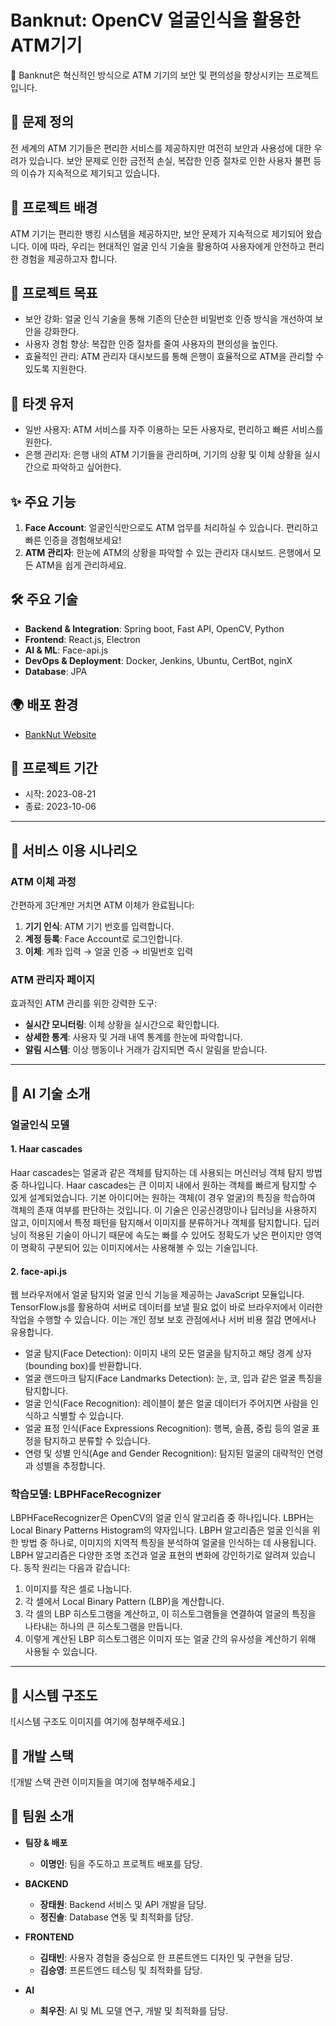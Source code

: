 # **Banknut**: OpenCV 얼굴인식을 활용한 ATM기기

🚀 Banknut은 혁신적인 방식으로 ATM 기기의 보안 및 편의성을 향상시키는 프로젝트입니다.

## 🤔 문제 정의
전 세계의 ATM 기기들은 편리한 서비스를 제공하지만 여전히 보안과 사용성에 대한 우려가 있습니다. 보안 문제로 인한 금전적 손실, 복잡한 인증 절차로 인한 사용자 불편 등의 이슈가 지속적으로 제기되고 있습니다.

## 🌱 프로젝트 배경
ATM 기기는 편리한 뱅킹 시스템을 제공하지만, 보안 문제가 지속적으로 제기되어 왔습니다. 이에 따라, 우리는 현대적인 얼굴 인식 기술을 활용하여 사용자에게 안전하고 편리한 경험을 제공하고자 합니다.

## 🎯 프로젝트 목표
- 보안 강화: 얼굴 인식 기술을 통해 기존의 단순한 비밀번호 인증 방식을 개선하여 보안을 강화한다.
- 사용자 경험 향상: 복잡한 인증 절차를 줄여 사용자의 편의성을 높인다.
- 효율적인 관리: ATM 관리자 대시보드를 통해 은행이 효율적으로 ATM을 관리할 수 있도록 지원한다.

## 🎯 타겟 유저
- 일반 사용자: ATM 서비스를 자주 이용하는 모든 사용자로, 편리하고 빠른 서비스를 원한다.
- 은행 관리자: 은행 내의 ATM 기기들을 관리하며, 기기의 상황 및 이체 상황을 실시간으로 파악하고 싶어한다.

## ✨ 주요 기능

1. **Face Account**: 얼굴인식만으로도 ATM 업무를 처리하실 수 있습니다. 편리하고 빠른 인증을 경험해보세요!
2. **ATM 관리자**: 한눈에 ATM의 상황을 파악할 수 있는 관리자 대시보드. 은행에서 모든 ATM을 쉽게 관리하세요.

## 🛠 주요 기술

- **Backend & Integration**: Spring boot, Fast API, OpenCV, Python
- **Frontend**: React.js, Electron
- **AI & ML**: Face-api.js
- **DevOps & Deployment**: Docker, Jenkins, Ubuntu, CertBot, nginX
- **Database**: JPA

## 🌍 배포 환경
- [BankNut Website](https://j9c206.p.safy.io)

## 📅 프로젝트 기간
- 시작: 2023-08-21
- 종료: 2023-10-06

---

## 📖 서비스 이용 시나리오

### ATM 이체 과정
간편하게 3단계만 거치면 ATM 이체가 완료됩니다:

1. **기기 인식**: ATM 기기 번호를 입력합니다.
2. **계정 등록**: Face Account로 로그인합니다.
3. **이체**: 계좌 입력 → 얼굴 인증 → 비밀번호 입력

### ATM 관리자 페이지
효과적인 ATM 관리를 위한 강력한 도구:

- **실시간 모니터링**: 이체 상황을 실시간으로 확인합니다.
- **상세한 통계**: 사용자 및 거래 내역 통계를 한눈에 파악합니다.
- **알림 시스템**: 이상 행동이나 거래가 감지되면 즉시 알림을 받습니다.

---

## 🤖 AI 기술 소개

### 얼굴인식 모델

#### 1. Haar cascades
Haar cascades는 얼굴과 같은 객체를 탐지하는 데 사용되는 머신러닝 객체 탐지 방법 중 하나입니다. Haar cascades는 큰 이미지 내에서 원하는 객체를 빠르게 탐지할 수 있게 설계되었습니다. 기본 아이디어는 원하는 객체(이 경우 얼굴)의 특징을 학습하여 객체의 존재 여부를 판단하는 것입니다. 이 기술은 인공신경망이나 딥러닝을 사용하지 않고, 이미지에서 특정 패턴을 탐지해서 이미지를 분류하거나 객체를 탐지합니다. 딥러닝이 적용된 기술이 아니기 때문에 속도는 빠를 수 있어도 정확도가 낮은 편이지만 영역이 명확히 구분되어 있는 이미지에서는 사용해볼 수 있는 기술입니다. 

#### 2. face-api.js
웹 브라우저에서 얼굴 탐지와 얼굴 인식 기능을 제공하는 JavaScript 모듈입니다. TensorFlow.js를 활용하여 서버로 데이터를 보낼 필요 없이 바로 브라우저에서 이러한 작업을 수행할 수 있습니다. 이는 개인 정보 보호 관점에서나 서버 비용 절감 면에서나 유용합니다. 
- 얼굴 탐지(Face Detection): 이미지 내의 모든 얼굴을 탐지하고 해당 경계 상자(bounding box)를 반환합니다.
- 얼굴 랜드마크 탐지(Face Landmarks Detection): 눈, 코, 입과 같은 얼굴 특징을 탐지합니다.
- 얼굴 인식(Face Recognition): 레이블이 붙은 얼굴 데이터가 주어지면 사람을 인식하고 식별할 수 있습니다.
- 얼굴 표정 인식(Face Expressions Recognition): 행복, 슬픔, 중립 등의 얼굴 표정을 탐지하고 분류할 수 있습니다.
- 연령 및 성별 인식(Age and Gender Recognition): 탐지된 얼굴의 대략적인 연령과 성별을 추정합니다.

### 학습모델: LBPHFaceRecognizer
LBPHFaceRecognizer은 OpenCV의 얼굴 인식 알고리즘 중 하나입니다. LBPH는 Local Binary Patterns Histogram의 약자입니다. LBPH 알고리즘은 얼굴 인식을 위한 방법 중 하나로, 이미지의 지역적 특징을 분석하여 얼굴을 인식하는 데 사용됩니다. LBPH 알고리즘은 다양한 조명 조건과 얼굴 표현의 변화에 강인하기로 알려져 있습니다. 동작 원리는 다음과 같습니다:
1. 이미지를 작은 셀로 나눕니다.
2. 각 셀에서 Local Binary Pattern (LBP)을 계산합니다.
3. 각 셀의 LBP 히스토그램을 계산하고, 이 히스토그램들을 연결하여 얼굴의 특징을 나타내는 하나의 큰 히스토그램을 만듭니다.
4. 이렇게 계산된 LBP 히스토그램은 이미지 또는 얼굴 간의 유사성을 계산하기 위해 사용될 수 있습니다. 

---

## 📐 시스템 구조도
![시스템 구조도 이미지를 여기에 첨부해주세요.]

## 🎨 개발 스택
![개발 스택 관련 이미지들을 여기에 첨부해주세요.]

## 👥 팀원 소개

- **팀장 & 배포** 
  - **이명인**: 팀을 주도하고 프로젝트 배포를 담당.

- **BACKEND** 
  - **장태원**: Backend 서비스 및 API 개발을 담당.
  - **정진솔**: Database 연동 및 최적화를 담당.

- **FRONTEND** 
  - **김태빈**: 사용자 경험을 중심으로 한 프론트엔드 디자인 및 구현을 담당.
  - **김승영**: 프론트엔드 테스팅 및 최적화를 담당.

- **AI** 
  - **최우진**: AI 및 ML 모델 연구, 개발 및 최적화를 담당.

